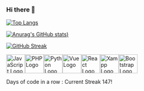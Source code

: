### Hi there 👋

<!--
**Jean-Noel-Esc/Jean-Noel-Esc** is a ✨ _special_ ✨ repository because its `README.md` (this file) appears on your GitHub profile.

Here are some ideas to get you started:
-->

<!--
- 🔭 I’m currently working on ...
- 🌱 I’m currently learning ...
- 👯 I’m looking to collaborate on ...
- 🤔 I’m looking for help with ...
- 💬 Ask me about ...
- 📫 How to reach me: ...
- ⚡ Fun fact: ...
-->

[![Top Langs](https://github-readme-stats.vercel.app/api/top-langs/?username=Jean-Noel-Esc&layout=compact)](https://github.com/anuraghazra/github-readme-stats)

[![Anurag's GitHub stats](https://github-readme-stats.vercel.app/api?username=Jean-Noel-Esc&count_private=true&hide=stars,prs,issues&show_icons=true))](https://github.com/anuraghazra/github-readme-stats)


<!-- <a href="https://github.com/anuraghazra/github-readme-stats">
  <img align="center" src="https://github-readme-stats.vercel.app/api/pin/?username=Jean-Noel-Esc&repo=github-readme-stats" />
</a> -->

[![GitHub Streak](https://github-readme-streak-stats.herokuapp.com/?user=Jean-Noel-Esc)](https://git.io/streak-stats)

<img src="https://cdn.worldvectorlogo.com/logos/logo-javascript.svg" alt="JavaScript Logo" width="50" height="50"/><img src="https://cdn.worldvectorlogo.com/logos/php-1.svg" alt="PHP Logo" width="50" height="50"/><img src="https://cdn.worldvectorlogo.com/logos/python-5.svg" alt="Python Logo" width="50" height="50"/><img src="https://cdn.worldvectorlogo.com/logos/vue-js-1.svg" alt="Vue Logo" width="50" height="50"/><img src="https://cdn.worldvectorlogo.com/logos/react-2.svg" alt="React Logo" width="50" height="50"/><img src="https://cdn.worldvectorlogo.com/logos/xampp.svg" alt="Xampp Logo" width="50" height="50"/><img src="https://cdn.worldvectorlogo.com/logos/bootstrap-5-1.svg" alt="Bootstrap Logo" width="50" height="50"/>

Days of code in a row : Current Streak 147!
